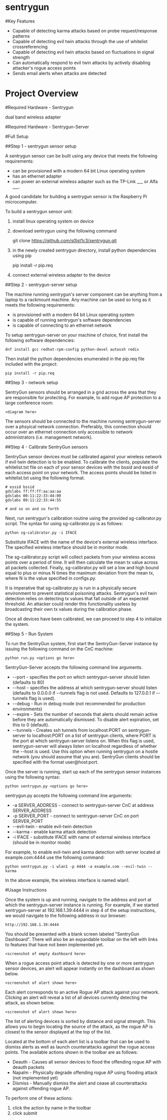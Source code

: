 # sentrygun

#Key Features

 - Capable of detecting karma attacks based on probe request/response patterns
 - Capable of detecting evil twin attacks through the use of whitelist crossreferencing
 - Capable of detecting evil twin attacks based on fluctuations in signal strength
 - Can automatically respond to evil twin attacks by actively disabling attacker's rogue access points
 - Sends email alerts when attacks are detected

# Project Overview

#Required Hardware - Sentrygun

dual band wireless adapter

#Required Hardware - Sentrygun-Server

#Full Setup

##Step 1 - sentrygun sensor setup

A sentrygun sensor can be built using any device that meets the following requirements:

 - can be provisioned with a modern 64 bit Linux operating system
 - has an ethernet adapter
 - can power an external wireless adapter such as the TP-Link ___ or Alfa ___.

A good candidate for building a sentrygun sensor is the Raspberry Pi microcomputer.

To build a sentrygun sensor unit:

 1. install linux operating system on device
 2. download sentrygun using the following command
	
	git clone https://github.com/s0lst1c3/sentrygun.git

 3. in the newly created sentrygun directory, install python dependencies using pip

	pip install -r pip.req

 4. connect external wireless adapter to the device

##Step 2 - sentrygun-server setup

The machine running sentrygun's server component can be anything from a laptop to a rackmount machine. Any machine can be used so long as it meets the following requirements:

 - is provisioned with a modern 64 bit Linux operating system
 - is capable of running sentrygun's software dependencies
 - is capable of connecting to an ethernet network

To setup sentrygun-server on your machine of choice, first install the following software dependencies:

	dnf install gcc redhat-rpm-config python-devel autossh redis

Then install the python dependencies enumerated in the pip.req file included with the project:

	pip install -r pip.req

##Step 3 - network setup

SentryGun sensors should be arranged in a grid across the area that they are responsible for protecting. For example, to add rogue AP protection to a large conference room:

	<diagram here>

The sensors should be connected to the machine running sentrygun-server over a phsyical network connection. Preferably, this connection should occur over an ethernet connection only accessible to network administrators (i.e. management network).

##Step 4 - Calibrate SentryGun sensors

SentryGun sensor devices must be calibrated against your wireless network if evil twin detection is to be enabled. To calibrate the clients, populate the whitelist.txt file on each of your sensor devices with the bssid and essid of each access point on your network. The access points should be listed in whitelist.txt using the following format.

	# essid bssid
	gdslabs ff:ff:ff:aa:aa:aa
	gdslabs 00:11:22:33:44:00
	gdslabs 00:11:22:33:44:55

	# and so on and so forth

Next, run sentrygun's calibration routine using the provided sg-calibrator.py script. The syntax for using sg-calibrator.py is as follows:

	python sg-calibrator.py -i IFACE

Substitute IFACE with the name of the device's external wireless interface. The specified wireless interface should be in monitor mode.

The sg-calibrator.py script will collect packets from your wireless access points over a period of time. It will then calculate the mean tx value across all packets collected. Finally, sg-calibrator.py will set a low and high bound equal to plus or minus N times the maximum deviation from the mean tx, where N is the value specified in configs.py.

It is imperative that sg-calibrator.py is run in a physically secure environment to prevent statistical poisoning attacks. Sentrygun's evil twin detection relies on detecting tx values that fall outside of an expected threshold. An attacker could render this functionality useless by broadcasting their own tx values during the calibration phase.

Once all devices have been calibrated, we can proceed to step 4 to initialize the system.

##Step 5 - Run System

To run the SentryGun system, first start the SentryGun-Server instance by issuing the following command on the CnC machine:

	python run.py <options go here> 

SentryGun-Server accepts the following command line arguments.

 - --port   - specifies the port on which sentrygun-server should listen (defaults to 80)
 - --host   - specifies the address at which sentrygun-server should listen (defaults to 0.0.0.0 if --tunnels flag is not used. Defaults to 127.0.0.1 if --tunnels flag is used).
 - --debug  - Run in debug mode (not recommended for production environments)
 - --expire - Sets the number of seconds that alerts should remain active before they are automatically dismissed. To disable alert expiration, set this to 0 (default).
 - --tunnels - Creates ssh tunnels from localhost:PORT on sentrygun-server to localhost:PORT on a list of sentrygun clients, where PORT is the port at which sentrygun-server listens on. When this flag is used, sentrygun-server will always listen on localhost regardless of whether the --host is used. Use this option when running sentrygun on a hostle network (you should assume that you are). SentryGun clients should be specified with the format user@host:port.

Once the server is running, start up each of the sentrygun sensor instances using the following syntax:

	python sentrygun.py <options go here>

sentrygun.py accepts the following command line arguments:

 - -a SERVER_ADDRESS - connect to sentrygun-server CnC at address SERVER_ADDRESS
 - -p SERVER_PORT - connect to sentrygun-server CnC on port SERVER_PORT
 - --evil-twin - enable evil-twin detection
 - --karma - enable karma attack detection
 - -i IFACE - substitute IFACE with name of external wireless interface (should be in monitor mode)

For example, to enable evil-twin and karma detection with server located at example.com:4444 use the following command:

	python sentrygun.py -i wlan1 -p 4444 -a example.com --evil-twin --karma

In the above example, the wireless interface is named wlan1.
 
#Usage Instructions

Once the system is up and running, navigate to the address and port at which the sentrygun-server instance is running. For example, if we started sentrygun-server at 192.168.1.39:4444 in step 4 of the setup instructions, we would navigate to the following address in our browser:

	http://192.168.1.39:4444

You should be presented with a blank screen labeled "SentryGun Dashboard". There will also be an expandable toolbar on the left with links to features that have not been implemented yet.

	<screenshot of empty dashboard here>

When a rogue access point attack is detected by one or more sentrygun sensor devices, an alert will appear instantly on the dashboard as shown below.

	<screenshot of alert shown here>

Each alert corresponds to an active Rogue AP attack against your network. Clicking an alert will reveal a list of all devices currently detecting the attack, as shown below.

	<screenshot of alert shown here>

The list of alerting devices is sorted by distance and signal strength. This allows you to begin locating the source of the attack, as the rogue AP is closest to the sensor displayed at the top of the list. 

Located at the bottom of each alert list is a toolbar that can be used to dismiss alerts as well as launch counterattacks against the rogue access points. The available actions shown in the toolbar are as follows:

 - Deauth - Causes all sensor devices to flood the offending rogue AP with deauth packets
 - Napalm - Physically degrade offending rogue AP using flooding attack (not implemented yet)
 - Dismiss - Manually dismiss the alert and cease all counterattacks against offending rogue AP.

To perform one of these actions:

 1. click the action by name in the toolbar
 2. click submit
